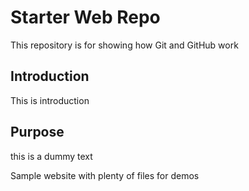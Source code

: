 # Starter Web Repo

This repository is for showing how Git and GitHub work

## Introduction
This is introduction
## Purpose
this is a dummy text

Sample website with plenty of files for demos